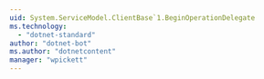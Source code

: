 ```yaml
---
uid: System.ServiceModel.ClientBase`1.BeginOperationDelegate
ms.technology: 
  - "dotnet-standard"
author: "dotnet-bot"
ms.author: "dotnetcontent"
manager: "wpickett"
---
```

